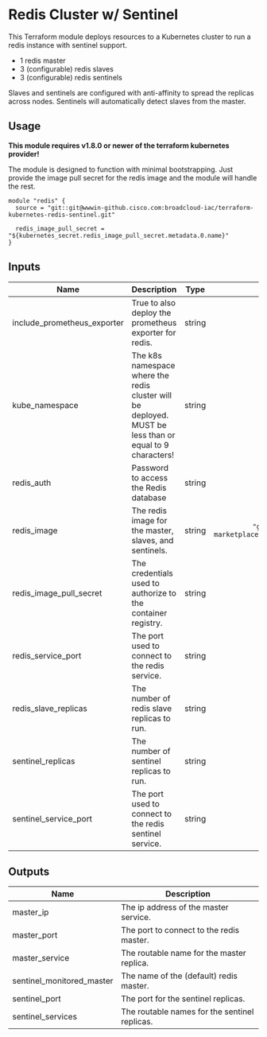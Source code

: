 # Redis Cluster w/ Sentinel

This Terraform module deploys resources to a Kubernetes cluster to run a redis instance with sentinel support.

* 1 redis master
* 3 (configurable) redis slaves
* 3 (configurable) redis sentinels

Slaves and sentinels are configured with anti-affinity to spread the replicas across nodes. Sentinels will automatically detect slaves from the master.

## Usage

**This module requires v1.8.0 or newer of the terraform kubernetes provider!**

The module is designed to function with minimal bootstrapping. Just provide the image pull secret for the redis image and the module will handle the rest.

```hcl
module "redis" {
  source = "git::git@wwwin-github.cisco.com:broadcloud-iac/terraform-kubernetes-redis-sentinel.git"

  redis_image_pull_secret = "${kubernetes_secret.redis_image_pull_secret.metadata.0.name}"
}
```

## Inputs

| Name | Description | Type | Default | Required |
|------|-------------|:----:|:-----:|:-----:|
| include\_prometheus\_exporter | True to also deploy the prometheus exporter for redis. | string | `"false"` | no |
| kube\_namespace | The k8s namespace where the redis cluster will be deployed. MUST be less than or equal to 9 characters! | string | `"default"` | no |
| redis\_auth | Password to access the Redis database | string | `""` | no |
| redis\_image | The redis image for the master, slaves, and sentinels. | string | `"gcr.io/cloud-marketplace/google/redis4:latest"` | no |
| redis\_image\_pull\_secret | The credentials used to authorize to the container registry. | string | n/a | yes |
| redis\_service\_port | The port used to connect to the redis service. | string | `"6379"` | no |
| redis\_slave\_replicas | The number of redis slave replicas to run. | string | `"3"` | no |
| sentinel\_replicas | The number of sentinel replicas to run. | string | `"3"` | no |
| sentinel\_service\_port | The port used to connect to the redis sentinel service. | string | `"26379"` | no |

## Outputs

| Name | Description |
|------|-------------|
| master\_ip | The ip address of the master service. |
| master\_port | The port to connect to the redis master. |
| master\_service | The routable name for the master replica. |
| sentinel\_monitored\_master | The name of the (default) redis master. |
| sentinel\_port | The port for the sentinel replicas. |
| sentinel\_services | The routable names for the sentinel replicas. |
